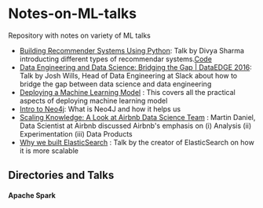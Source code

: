 # Notes-on-ML-talks
Repository with notes on variety of ML talks

- [Building Recommender Systems Using Python](https://www.youtube.com/watch?v=39vJRxIPSxw): Talk by Divya Sharma introducting different types of recommendar systems.[Code](https://github.com/dvysardana/RecommenderSystems_PyData_2016)
- [Data Engineering and Data Science: Bridging the Gap | DataEDGE 2016](https://www.youtube.com/watch?v=-K9SjrWpeys): Talk by Josh Wills, Head of Data Engineering at Slack about how to bridge the gap between data science and data engineering
- [Deploying a Machine Learning Model](https://www.youtube.com/watch?v=6TI-gQhsf40) : This covers all the practical aspects of deploying machine learning model
- [Intro to Neo4j](https://www.youtube.com/watch?v=U8ZGVx1NmQg): What is Neo4J and how it helps us
- [Scaling Knowledge: A Look at Airbnb Data Science Team](https://www.youtube.com/watch?v=6QVXPNrSbLU) : Martin Daniel, Data Scientist at Airbnb discussed Airbnb's emphasis on (i) Analysis (ii) Experimentation (iii) Data Products
- [Why we built ElasticSearch](https://www.youtube.com/watch?v=fEsmydn747c) : Talk by the creator of ElasticSearch on how it is more scalable


## Directories and Talks

#### Apache Spark
